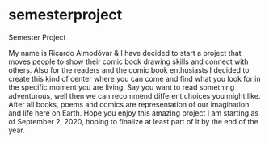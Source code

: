 # semesterproject
Semester Project

My name is Ricardo Almodóvar & I have decided to start a project that moves people to show their comic book drawing skills and connect with others. Also for the readers and the comic book enthusiasts I decided to create this kind of center where you can come and find what you look for in the specific moment you are living. 
Say you want to read something adventurous, well then we can recommend different choices you might like. 
After all books, poems and comics are representation of our imagination and life here on Earth. Hope you enjoy this amazing project I am starting as of September 2, 2020, hoping to finalize at least part of it by the end of the year. 
